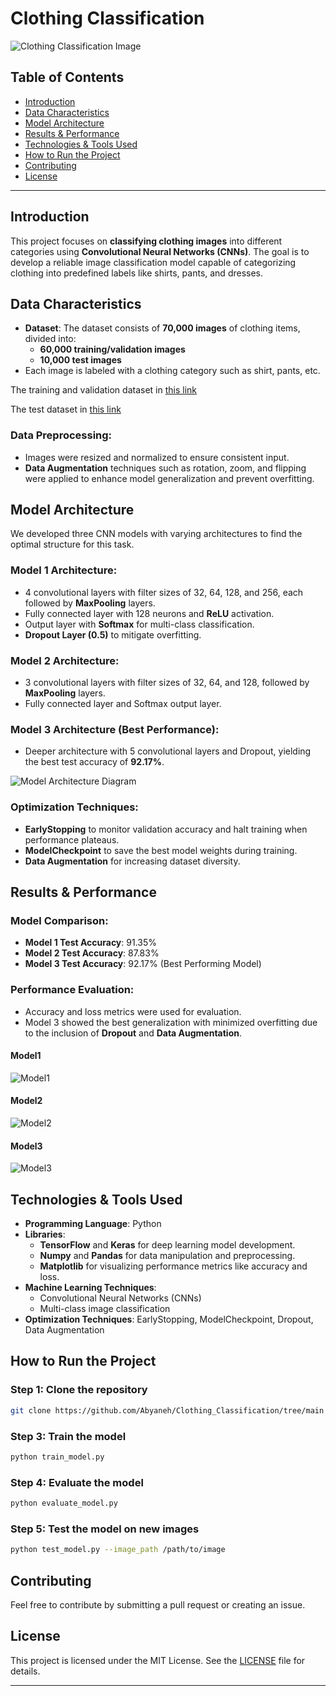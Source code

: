 # Clothing Classification

![Clothing Classification Image](https://github.com/Abyaneh/Clothing_Classification/blob/main/photos/Clothing%20Classification%20Image.png)

## Table of Contents
- [Introduction](#introduction)
- [Data Characteristics](#data-characteristics)
- [Model Architecture](#model-architecture)
- [Results & Performance](#results--performance)
- [Technologies & Tools Used](#technologies--tools-used)
- [How to Run the Project](#how-to-run-the-project)
- [Contributing](#contributing)
- [License](#license)

---

## Introduction

This project focuses on **classifying clothing images** into different categories using **Convolutional Neural Networks (CNNs)**. The goal is to develop a reliable image classification model capable of categorizing clothing into predefined labels like shirts, pants, and dresses.

## Data Characteristics

- **Dataset**: The dataset consists of **70,000 images** of clothing items, divided into:
  - **60,000 training/validation images**
  - **10,000 test images**
- Each image is labeled with a clothing category such as shirt, pants, etc.
  
The training and validation dataset in [this link](https://drive.google.com/file/d/1XaRAL2GD6z3uL-WxaFBQYLhfwx1M7aqv/view?usp=drive_link)

The test dataset in [this link](https://github.com/Abyaneh/Clothing_Classification/blob/main/Code/test_data.csv)

### Data Preprocessing:
- Images were resized and normalized to ensure consistent input.
- **Data Augmentation** techniques such as rotation, zoom, and flipping were applied to enhance model generalization and prevent overfitting.

## Model Architecture

We developed three CNN models with varying architectures to find the optimal structure for this task.

### Model 1 Architecture:
- 4 convolutional layers with filter sizes of 32, 64, 128, and 256, each followed by **MaxPooling** layers.
- Fully connected layer with 128 neurons and **ReLU** activation.
- Output layer with **Softmax** for multi-class classification.
- **Dropout Layer (0.5)** to mitigate overfitting.

### Model 2 Architecture:
- 3 convolutional layers with filter sizes of 32, 64, and 128, followed by **MaxPooling** layers.
- Fully connected layer and Softmax output layer.

### Model 3 Architecture (Best Performance):
- Deeper architecture with 5 convolutional layers and Dropout, yielding the best test accuracy of **92.17%**.
  
![Model Architecture Diagram](path_to_image_here)

### Optimization Techniques:
- **EarlyStopping** to monitor validation accuracy and halt training when performance plateaus.
- **ModelCheckpoint** to save the best model weights during training.
- **Data Augmentation** for increasing dataset diversity.

## Results & Performance

### Model Comparison:
- **Model 1 Test Accuracy**: 91.35%
- **Model 2 Test Accuracy**: 87.83%
- **Model 3 Test Accuracy**: 92.17% (Best Performing Model)

### Performance Evaluation:
- Accuracy and loss metrics were used for evaluation.
- Model 3 showed the best generalization with minimized overfitting due to the inclusion of **Dropout** and **Data Augmentation**.

#### Model1
![Model1](https://github.com/Abyaneh/Clothing_Classification/blob/main/photos/Epoch-Accuracy_and_Epoch_Loss_Chart_10epochs_model1.png)

#### Model2
![Model2](https://github.com/Abyaneh/Clothing_Classification/blob/main/photos/Epoch-Accuracy_and_Epoch_Loss_Chart_10epochs_model2.png)

#### Model3
![Model3](https://github.com/Abyaneh/Clothing_Classification/blob/main/photos/Epoch-Accuracy_and_Epoch_Loss_Chart_10epochs_model3.png)

## Technologies & Tools Used

- **Programming Language**: Python
- **Libraries**: 
  - **TensorFlow** and **Keras** for deep learning model development.
  - **Numpy** and **Pandas** for data manipulation and preprocessing.
  - **Matplotlib** for visualizing performance metrics like accuracy and loss.
- **Machine Learning Techniques**: 
  - Convolutional Neural Networks (CNNs)
  - Multi-class image classification
- **Optimization Techniques**: EarlyStopping, ModelCheckpoint, Dropout, Data Augmentation

## How to Run the Project

### Step 1: Clone the repository
```bash
git clone https://github.com/Abyaneh/Clothing_Classification/tree/main
```

### Step 3: Train the model
```bash
python train_model.py
```

### Step 4: Evaluate the model
```bash
python evaluate_model.py
```

### Step 5: Test the model on new images
```bash
python test_model.py --image_path /path/to/image
```

## Contributing

Feel free to contribute by submitting a pull request or creating an issue.

## License

This project is licensed under the MIT License. See the [LICENSE](LICENSE) file for details.

---
